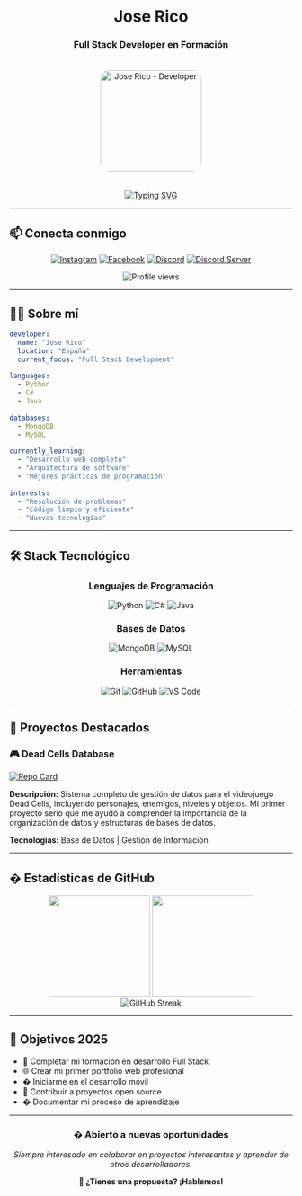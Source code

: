 <div align="center">
  
# Jose Rico
### Full Stack Developer en Formación

<img src="https://drive.google.com/uc?export=view&id=1BNHtR0kNUSSO3wqMbOQ486qmrZ-fpkJI" 
     alt="Jose Rico - Developer" 
     width="180" 
     style="border-radius: 15px; margin: 20px 0;">

[![Typing SVG](https://readme-typing-svg.herokuapp.com?font=Inter&size=18&duration=4000&pause=1000&color=6E7681&center=true&vCenter=true&width=500&lines=Desarrollador+apasionado+por+la+tecnología;Transformando+ideas+en+soluciones;Siempre+aprendiendo+algo+nuevo)](https://git.io/typing-svg)

</div>

---

## 📫 Conecta conmigo

<div align="center">
  
[![Instagram](https://img.shields.io/badge/Instagram-E4405F?style=flat-square&logo=instagram&logoColor=white)](https://www.instagram.com/richoflucky/profilecard/?igsh=MTh6ZmtxeDR1d2x3eA==)
[![Facebook](https://img.shields.io/badge/Facebook-1877F2?style=flat-square&logo=facebook&logoColor=white)](https://www.facebook.com/richoflucky?mibextid=ZbWKwL)
[![Discord](https://img.shields.io/badge/Discord-5865F2?style=flat-square&logo=discord&logoColor=white)](https://discord.com/users/joserico_)
[![Discord Server](https://img.shields.io/badge/Mi%20Servidor-5865F2?style=flat-square&logo=discord&logoColor=white)](https://discord.gg/REqSYkHg)

<img src="https://komarev.com/ghpvc/?username=RMJGLUCKY27&label=Profile%20Views&color=0e75b6&style=flat" alt="Profile views" />

</div>

---

## 👨‍💻 Sobre mí

```yaml
developer:
  name: "Jose Rico"
  location: "España"
  current_focus: "Full Stack Development"
  
languages:
  - Python
  - C#
  - Java
  
databases:
  - MongoDB
  - MySQL
  
currently_learning:
  - "Desarrollo web completo"
  - "Arquitectura de software"
  - "Mejores prácticas de programación"
  
interests:
  - "Resolución de problemas"
  - "Código limpio y eficiente"
  - "Nuevas tecnologías"
```

---

## 🛠️ Stack Tecnológico

<div align="center">

### Lenguajes de Programación
![Python](https://img.shields.io/badge/Python-3776AB?style=for-the-badge&logo=python&logoColor=white)
![C#](https://img.shields.io/badge/C%23-239120?style=for-the-badge&logo=c-sharp&logoColor=white)
![Java](https://img.shields.io/badge/Java-ED8B00?style=for-the-badge&logo=openjdk&logoColor=white)

### Bases de Datos
![MongoDB](https://img.shields.io/badge/MongoDB-4EA94B?style=for-the-badge&logo=mongodb&logoColor=white)
![MySQL](https://img.shields.io/badge/MySQL-005C84?style=for-the-badge&logo=mysql&logoColor=white)

### Herramientas
![Git](https://img.shields.io/badge/Git-F05032?style=for-the-badge&logo=git&logoColor=white)
![GitHub](https://img.shields.io/badge/GitHub-181717?style=for-the-badge&logo=github&logoColor=white)
![VS Code](https://img.shields.io/badge/VS%20Code-007ACC?style=for-the-badge&logo=visual-studio-code&logoColor=white)

</div>

---

## 🚀 Proyectos Destacados

### 🎮 Dead Cells Database
[![Repo Card](https://github-readme-stats.vercel.app/api/pin/?username=RMJGLUCKY27&repo=DEAD_CELLS-DATABASE&theme=default&border_color=d0d7de)](https://github.com/RMJGLUCKY27/DEAD_CELLS-DATABASE)

**Descripción:** Sistema completo de gestión de datos para el videojuego Dead Cells, incluyendo personajes, enemigos, niveles y objetos. Mi primer proyecto serio que me ayudó a comprender la importancia de la organización de datos y estructuras de bases de datos.

**Tecnologías:** Base de Datos | Gestión de Información

---

## � Estadísticas de GitHub

<div align="center">
  
<img height="180em" src="https://github-readme-stats-eight-theta.vercel.app/api?username=RMJGLUCKY27&show_icons=true&theme=default&include_all_commits=true&count_private=true&border_color=d0d7de"/>
<img height="180em" src="https://github-readme-stats-eight-theta.vercel.app/api/top-langs/?username=RMJGLUCKY27&layout=compact&langs_count=8&theme=default&border_color=d0d7de"/>

</div>

<div align="center">
  <img src="https://github-readme-streak-stats.herokuapp.com/?user=RMJGLUCKY27&theme=default&border=d0d7de" alt="GitHub Streak" />
</div>

---

## 🎯 Objetivos 2025

- 🚀 Completar mi formación en desarrollo Full Stack
- 🌐 Crear mi primer portfolio web profesional
- � Iniciarme en el desarrollo móvil
- 🤝 Contribuir a proyectos open source
- � Documentar mi proceso de aprendizaje

---

<div align="center">

### � Abierto a nuevas oportunidades

*Siempre interesado en colaborar en proyectos interesantes y aprender de otros desarrolladores.*

**📧 ¿Tienes una propuesta? ¡Hablemos!**

</div>
